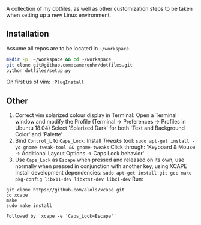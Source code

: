 A collection of my dotfiles, as well as other customization steps to be taken when setting up a new Linux environment.

## Installation

Assume all repos are to be located in `~/workspace`.

```bash
mkdir -p  ~/workspace && cd ~/workspace
git clone git@github.com:cameronhr/dotfiles.git
python dotfiles/setup.py
```
On first us of vim: `:PlugInstall`


## Other

1. Correct vim solarized colour display in Terminal:
    Open a Terminal window and modify the Profile (Terminal -> Preferences -> Profiles in Ubuntu 18.04)
    Select 'Solarized Dark' for both 'Text and Background Color' and 'Palette'
2. Bind `Control_L` to `Caps_Lock`:
    Install _Tweaks_ tool: `sudo apt-get install -yq gnome-tweak-tool && gnome-tweaks`
    Click through: 'Keyboard & Mouse -> Additional Layout Options -> Caps Lock behavior'
3. Use `Caps_Lock` as `Escape` when pressed and released on its own, use normally when pressed in conjunction with another key, using XCAPE
    Install development dependencies: `sudo apt-get install git gcc make pkg-config libx11-dev libxtst-dev libxi-dev`
    Run:
```
git clone https://github.com/alols/xcape.git
cd xcape
make
sudo make install
```
    Followed by `xcape -e 'Caps_Lock=Escape'`
